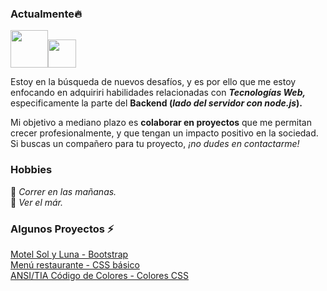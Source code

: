 

### Actualmente🔥
<img src="https://upload.wikimedia.org/wikipedia/commons/thumb/6/61/HTML5_logo_and_wordmark.svg/2048px-HTML5_logo_and_wordmark.svg.png" style="width:60px"><img src="https://upload.wikimedia.org/wikipedia/commons/thumb/d/d5/CSS3_logo_and_wordmark.svg/1200px-CSS3_logo_and_wordmark.svg.png" style="width:45px">

Estoy en la búsqueda de nuevos desafíos, y es por ello que me estoy enfocando en adquiriri habilidades relacionadas con _**Tecnologías Web,**_ especificamente la parte del **Backend (_lado del servidor con node.js_).**

Mi objetivo a mediano plazo es **colaborar en proyectos** que me permitan crecer profesionalmente, y que tengan un impacto positivo en la sociedad. Si buscas un compañero para tu proyecto, _¡no dudes en contactarme!_

### Hobbies

:running: _Correr en las mañanas._ 
<br>
:blue_heart: _Ver el már._ 

### Algunos Proyectos ⚡
[Motel Sol y Luna - Bootstrap](https://www.motelsolyluna.net/)
<br>
[Menú restaurante - CSS básico](https://random-projects-portafolio-x6qw.vercel.app/)
<br>
[ANSI/TIA Código de Colores - Colores CSS](https://random-projects-portafolio.vercel.app/)



